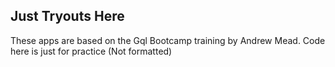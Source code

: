 ## Just Tryouts Here

These apps are based on the Gql Bootcamp training by Andrew Mead. 
Code here is just for practice (Not formatted)
